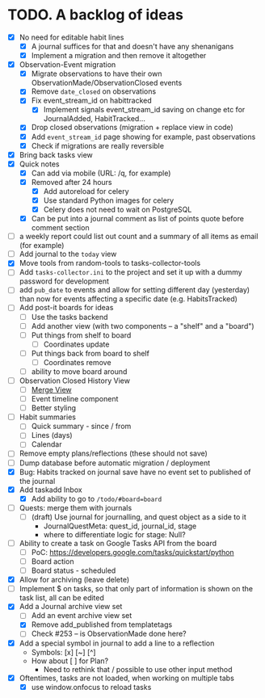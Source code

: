 # TODO. A backlog of ideas

- [x] No need for editable habit lines
  - [x] A journal suffices for that and doesn't have any shenanigans
  - [x] Implement a migration and then remove it altogether
- [x] Observation-Event migration
  - [x] Migrate observations to have their own ObservationMade/ObservationClosed events
  - [x] Remove `date_closed` on observations
  - [x] Fix event_stream_id on habittracked
    - [x] Implement signals event_stream_id saving on change etc for JournalAdded, HabitTracked...
  - [x] Drop closed observations (migration + replace view in code)
  - [x] Add `event_stream_id` page showing for example, past observations
  - [x] Check if migrations are really reversible
- [x] Bring back tasks view
- [x] Quick notes
  - [x] Can add via mobile (URL: /q, for example)
  - [x] Removed after 24 hours
    - [x] Add autoreload for celery
    - [x] Use standard Python images for celery
    - [x] Celery does not need to wait on PostgreSQL
  - [x] Can be put into a journal comment as list of points quote before comment section
- [ ] a weekly report could list out count and a summary of all items as email (for example)
- [ ] Add journal to the `today` view
- [x] Move tools from random-tools to tasks-collector-tools
- [ ] Add `tasks-collector.ini` to the project and set it up with a dummy password for development
- [ ] add `pub_date` to events and allow for setting different day (yesterday) than now for events affecting a specific date (e.g. HabitsTracked)
- [ ] Add post-it boards for ideas
  - [ ] Use the tasks backend
  - [ ] Add another view (with two components – a "shelf" and a "board")
  - [ ] Put things from shelf to board
    - [ ] Coordinates update
  - [ ] Put things back from board to shelf
    - [ ] Coordinates remove
  - [ ] ability to move board around
- [ ] Observation Closed History View
  - [ ] [Merge View](https://codemirror.net/try/?example=Merge%20View)
  - [ ] Event timeline component
  - [ ] Better styling
- [ ] Habit summaries
  - [ ] Quick summary - since / from
  - [ ] Lines (days)
  - [ ] Calendar
- [ ] Remove empty plans/reflections (these should not save)
- [ ] Dump database before automatic migration / deployment
- [x] Bug: Habits tracked on journal save have no event set to published of the journal
- [x] Add taskadd Inbox
  - [x] Add ability to go to `/todo/#board=board`
- [ ] Quests: merge them with journals
  - [ ] (draft) Use journal for journalling, and quest object as a side to it
    - JournalQuestMeta: quest_id, journal_id, stage
    - where to differentiate logic for stage: Null?
- [ ] Ability to create a task on Google Tasks API from the board
  - [ ] PoC: https://developers.google.com/tasks/quickstart/python
  - [ ] Board action
  - [ ] Board status - scheduled
- [x] Allow for archiving (leave delete)
- [ ] Implement $ on tasks, so that only part of information is shown on the task list, all can be edited
- [x] Add a Journal archive view set
  - [ ] Add an event archive view set
  - [x] Remove add_published from templatetags
  - [ ] Check #253 – is ObservationMade done here?
- [x] Add a special symbol in journal to add a line to a reflection
  - Symbols: [x] [~] [^]
  - How about [ ] for Plan?
    - Need to rethink that / possible to use other input method
- [x] Oftentimes, tasks are not loaded, when working on multiple tabs
  - [x] use window.onfocus to reload tasks